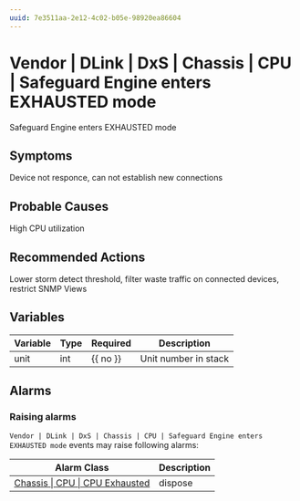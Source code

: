 ```yaml
---
uuid: 7e3511aa-2e12-4c02-b05e-98920ea86604
---
```

# Vendor | DLink | DxS | Chassis | CPU | Safeguard Engine enters EXHAUSTED mode

Safeguard Engine enters EXHAUSTED mode

## Symptoms

Device not responce, can not establish new connections

## Probable Causes

High CPU utilization

## Recommended Actions

Lower storm detect threshold, filter waste traffic on connected devices, restrict SNMP Views

## Variables

| Variable | Type | Required | Description          |
| -------- | ---- | -------- | -------------------- |
| unit     | int  | {{ no }} | Unit number in stack |

## Alarms

### Raising alarms

`Vendor | DLink | DxS | Chassis | CPU | Safeguard Engine enters EXHAUSTED mode` events may raise following alarms:

| Alarm Class                                                                                               | Description |
| --------------------------------------------------------------------------------------------------------- | ----------- |
| [Chassis \| CPU \| CPU Exhausted](../../../../../../alarm-classes-reference/chassis/cpu/cpu-exhausted.md) | dispose     |

